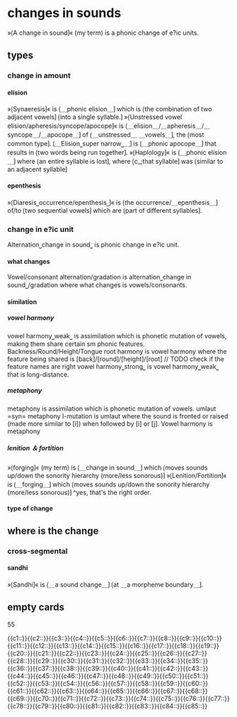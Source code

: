 # changes in sounds

»⟮A change in sound⟯« (my term) is a phonic change of e?ic units.

## types

### change in amount

#### elision

»⟮Synaeresis⟯« is ⟮＿phonic elision＿⟯ which is ⟮the combination of two adjacent vowels⟯ ⟮into a single syllable.⟯
»⟮Unstressed vowel elision/apheresis/syncope/apocope⟯« is ⟮＿elision＿/＿apheresis＿/＿syncope＿/＿apocope＿⟯ of ⟮＿unstressed＿ ＿vowels＿⟯, the ⟮most common type⟯.
⟮＿Elision⎵super narrow⎵＿⟯ is ⟮＿phonic apocope＿⟯ that results in ⟮two words being run together⟯.
»⟮Haplology⟯« is ⟮＿phonic elision＿⟯ where ⟮an entire syllable is lost⟯, where ⟮c_;that syllable⟯ was ⟮similar to an adjacent syllable⟯

#### epenthesis

»⟮Diaresis⎵occurrence/epenthesis⎵⟯« is ⟮the occurrence/＿epenthesis＿⟯ of/to ⟮two sequential vowels⟯ which are ⟮part of different syllables⟯.

### change in e?ic unit

Alternation⎵change in sound⎵ is phonic change in e?ic unit.

#### what changes

Vowel/consonant alternation/gradation is alternation⎵change in sound⎵/gradation where what changes is vowels/consonants.

#### similation

##### vowel harmony

vowel harmony⎵weak⎵ is assimilation which is phonetic mutation of vowels, making them share certain sm phonic features.
Backness/Round/Height/Tongue root harmony is vowel harmony where the feature being shared is [back]/[round]/[height]/[root] // TODO check if the feature names are right
vowel harmony⎵strong⎵ is vowel harmony⎵weak⎵ that is long-distance.

##### metaphony

metaphony is assimilation which is phonetic mutation of vowels.
umlaut =syn= metaphony
I-mutation is umlaut where the sound is fronted or raised (made more similar to [i]) when followed by [i] or [j].
Vowel harmony is metaphony

##### lenition ＆ fortition

»⟮forging⟯« (my term) is ⟮＿change in sound＿⟯ which ⟮moves sounds up/down the sonority hierarchy (more/less sonorous)⟯
»⟮Lenition/Fortition⟯« is ⟮＿forging＿⟯ which ⟮moves sounds up/down the sonority hierarchy (more/less sonorous)⟯
^yes, that's the right order.


#### type of change



## where is the change

### cross-segmental

#### sandhi

»⟮Sandhi⟯« is ⟮＿a sound change＿⟯ ⟮at ＿a morpheme boundary＿⟯.






## empty cards

55

<span class="cloze-dump">{{c1::}}{{c2::}}{{c3::}}{{c4::}}{{c5::}}{{c6::}}{{c7::}}{{c8::}}{{c9::}}{{c10::}}{{c11::}}{{c12::}}{{c13::}}{{c14::}}{{c15::}}{{c16::}}{{c17::}}{{c18::}}{{c19::}}{{c20::}}{{c21::}}{{c22::}}{{c23::}}{{c24::}}{{c25::}}{{c26::}}{{c27::}}{{c28::}}{{c29::}}{{c30::}}{{c31::}}{{c32::}}{{c33::}}{{c34::}}{{c35::}}{{c36::}}{{c37::}}{{c38::}}{{c39::}}{{c40::}}{{c41::}}{{c42::}}{{c43::}}{{c44::}}{{c45::}}{{c46::}}{{c47::}}{{c48::}}{{c49::}}{{c50::}}{{c51::}}{{c52::}}{{c53::}}{{c54::}}{{c56::}}{{c57::}}{{c58::}}{{c59::}}{{c60::}}{{c61::}}{{c62::}}{{c63::}}{{c64::}}{{c65::}}{{c66::}}{{c67::}}{{c68::}}{{c69::}}{{c70::}}{{c71::}}{{c72::}}{{c73::}}{{c74::}}{{c75::}}{{c76::}}{{c77::}}{{c78::}}{{c79::}}{{c80::}}{{c81::}}{{c82::}}{{c83::}}{{c84::}}{{c85::}}</span>